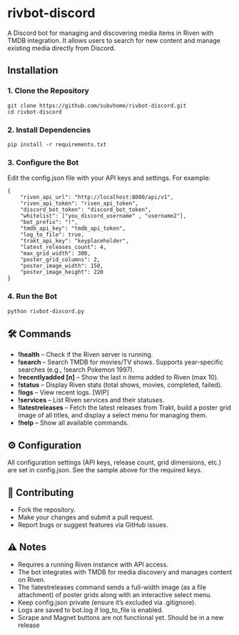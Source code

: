 # rivbot-discord

A Discord bot for managing and discovering media items in Riven with TMDB integration. It allows users to search for new content and manage existing media directly from Discord.

## Installation

### 1. Clone the Repository

```
git clone https://github.com/subvhome/rivbot-discord.git
cd rivbot-discord
```

### 2. Install Dependencies

```
pip install -r requirements.txt
```

### 3. Configure the Bot

Edit the config.json file with your API keys and settings. For example:

```
{
    "riven_api_url": "http://localhost:8080/api/v1",
    "riven_api_token": "riven_api_token",
    "discord_bot_token": "discord_bot_token",
    "whitelist": ["you_discord_username" , "username2"],
    "bot_prefix": "!",
    "tmdb_api_key": "tmdb_api_token",
    "log_to_file": true,
    "trakt_api_key": "keyplaceholder",
    "latest_releases_count": 4,
    "max_grid_width": 300,
    "poster_grid_columns": 2,
    "poster_image_width": 150,
    "poster_image_height": 220
}
```

### 4. Run the Bot

```
python rivbot-discord.py
```

## 🛠 Commands

- **!health** – Check if the Riven server is running.
- **!search <query>** – Search TMDB for movies/TV shows. Supports year-specific searches (e.g., !search Pokemon 1997).
- **!recentlyadded [n]** – Show the last n items added to Riven (max 10).
- **!status** – Display Riven stats (total shows, movies, completed, failed).
- **!logs** – View recent logs. [WIP]
- **!services** – List Riven services and their statuses.
- **!latestreleases** – Fetch the latest releases from Trakt, build a poster grid image of all titles, and display a select menu for managing them.  
- **!help** – Show all available commands.

## ⚙️ Configuration

All configuration settings (API keys, release count, grid dimensions, etc.) are set in config.json. See the sample above for the required keys.

## 🤝 Contributing

- Fork the repository.
- Make your changes and submit a pull request.
- Report bugs or suggest features via GitHub issues.

## ⚠️ Notes

- Requires a running Riven instance with API access.
- The bot integrates with TMDB for media discovery and manages content on Riven.
- The !latestreleases command sends a full-width image (as a file attachment) of poster grids along with an interactive select menu.
- Keep config.json private (ensure it’s excluded via .gitignore).
- Logs are saved to bot.log if log_to_file is enabled.
- Scrape and Magnet buttons are not functional yet. Should be in a new release
